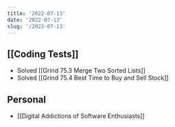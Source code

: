 ```yaml
---
title: '2022-07-13'
date: '2022-07-13'
slug: '/2022-07-13'
---
```


## [[Coding Tests]]

- Solved [[Grind 75.3 Merge Two Sorted Lists]]
- Solved [[Grind 75.4 Best Time to Buy and Sell Stock]]

## Personal

- [[Digital Addictions of Software Enthusiasts]]

